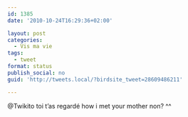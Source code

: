 ```yaml
---
id: 1385
date: '2010-10-24T16:29:36+02:00'

layout: post
categories:
  - Vis ma vie
tags:
  - tweet
format: status
publish_social: no
guid: 'http://tweets.local/?birdsite_tweet=28609486211'

---
```


@Twikito toi t’as regardé how i met your mother non? ^^